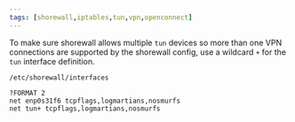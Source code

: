 ```yaml
---
tags: [shorewall,iptables,tun,vpn,openconnect]
---
```


To make sure shorewall allows multiple `tun` devices so more than one VPN
connections are supported by the shorewall config, use a wildcard `+` for the
`tun` interface definition.

`/etc/shorewall/interfaces`

```ascii
?FORMAT 2
net enp0s31f6 tcpflags,logmartians,nosmurfs
net tun+ tcpflags,logmartians,nosmurfs
```
